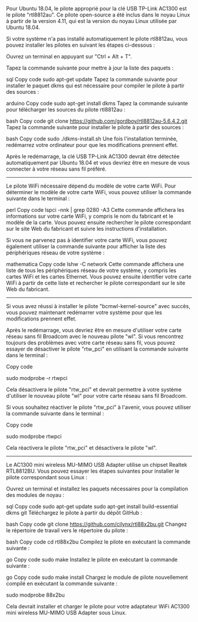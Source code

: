 Pour Ubuntu 18.04, le pilote approprié pour la clé USB TP-Link AC1300 est le pilote "rtl8812au". Ce pilote open-source a été inclus dans le noyau Linux à partir de la version 4.11, qui est la version du noyau Linux utilisée par Ubuntu 18.04.

Si votre système n'a pas installé automatiquement le pilote rtl8812au, vous pouvez installer les pilotes en suivant les étapes ci-dessous :

Ouvrez un terminal en appuyant sur "Ctrl + Alt + T".

Tapez la commande suivante pour mettre à jour la liste des paquets :

sql
Copy code
sudo apt-get update
Tapez la commande suivante pour installer le paquet dkms qui est nécessaire pour compiler le pilote à partir des sources :

arduino
Copy code
sudo apt-get install dkms
Tapez la commande suivante pour télécharger les sources du pilote rtl8812au :

bash
Copy code
git clone https://github.com/gordboy/rtl8812au-5.6.4.2.git
Tapez la commande suivante pour installer le pilote à partir des sources :

bash
Copy code
sudo ./dkms-install.sh
Une fois l'installation terminée, redémarrez votre ordinateur pour que les modifications prennent effet.

Après le redémarrage, la clé USB TP-Link AC1300 devrait être détectée automatiquement par Ubuntu 18.04 et vous devriez être en mesure de vous connecter à votre réseau sans fil préféré.



--------------------------------------------------------------


Le pilote WiFi nécessaire dépend du modèle de votre carte WiFi. Pour déterminer le modèle de votre carte WiFi, vous pouvez utiliser la commande suivante dans le terminal :

perl
Copy code
lspci -nnk | grep 0280 -A3
Cette commande affichera les informations sur votre carte WiFi, y compris le nom du fabricant et le modèle de la carte. Vous pouvez ensuite rechercher le pilote correspondant sur le site Web du fabricant et suivre les instructions d'installation.

Si vous ne parvenez pas à identifier votre carte WiFi, vous pouvez également utiliser la commande suivante pour afficher la liste des périphériques réseau de votre système :

mathematica
Copy code
lshw -C network
Cette commande affichera une liste de tous les périphériques réseau de votre système, y compris les cartes WiFi et les cartes Ethernet. Vous pouvez ensuite identifier votre carte WiFi à partir de cette liste et rechercher le pilote correspondant sur le site Web du fabricant.


--------------------------------------------

Si vous avez réussi à installer le pilote "bcmwl-kernel-source" avec succès, vous pouvez maintenant redémarrer votre système pour que les modifications prennent effet.

Après le redémarrage, vous devriez être en mesure d'utiliser votre carte réseau sans fil Broadcom avec le nouveau pilote "wl". Si vous rencontrez toujours des problèmes avec votre carte réseau sans fil, vous pouvez essayer de désactiver le pilote "rtw_pci" en utilisant la commande suivante dans le terminal :

Copy code

sudo modprobe -r rtwpci

Cela désactivera le pilote "rtw_pci" et devrait permettre à votre système d'utiliser le nouveau pilote "wl" pour votre carte réseau sans fil Broadcom.

Si vous souhaitez réactiver le pilote "rtw_pci" à l'avenir, vous pouvez utiliser la commande suivante dans le terminal :

Copy code

sudo modprobe rtwpci

Cela réactivera le pilote "rtw_pci" et désactivera le pilote "wl".


-------------------------------------------

Le AC1300 mini wireless MU-MIMO USB Adapter utilise un chipset Realtek RTL8812BU. Vous pouvez essayer les étapes suivantes pour installer le pilote correspondant sous Linux :

Ouvrez un terminal et installez les paquets nécessaires pour la compilation des modules de noyau :

sql
Copy code
sudo apt-get update
sudo apt-get install build-essential dkms git
Téléchargez le pilote à partir du dépôt GitHub :

bash
Copy code
git clone https://github.com/cilynx/rtl88x2bu.git
Changez le répertoire de travail vers le répertoire du pilote :

bash
Copy code
cd rtl88x2bu
Compilez le pilote en exécutant la commande suivante :

go
Copy code
sudo make
Installez le pilote en exécutant la commande suivante :

go
Copy code
sudo make install
Chargez le module de pilote nouvellement compilé en exécutant la commande suivante :


sudo modprobe 88x2bu

Cela devrait installer et charger le pilote pour votre adaptateur WiFi AC1300 mini wireless MU-MIMO USB Adapter sous Linux.